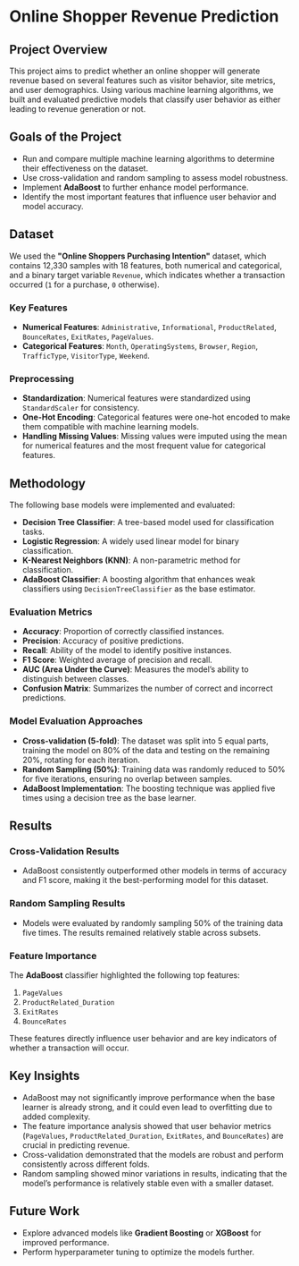 # Online Shopper Revenue Prediction

## Project Overview
This project aims to predict whether an online shopper will generate revenue based on several features such as visitor behavior, site metrics, and user demographics. Using various machine learning algorithms, we built and evaluated predictive models that classify user behavior as either leading to revenue generation or not.

## Goals of the Project
- Run and compare multiple machine learning algorithms to determine their effectiveness on the dataset.
- Use cross-validation and random sampling to assess model robustness.
- Implement **AdaBoost** to further enhance model performance.
- Identify the most important features that influence user behavior and model accuracy.

## Dataset
We used the **"Online Shoppers Purchasing Intention"** dataset, which contains 12,330 samples with 18 features, both numerical and categorical, and a binary target variable `Revenue`, which indicates whether a transaction occurred (`1` for a purchase, `0` otherwise).

### Key Features
- **Numerical Features**: `Administrative`, `Informational`, `ProductRelated`, `BounceRates`, `ExitRates`, `PageValues`.
- **Categorical Features**: `Month`, `OperatingSystems`, `Browser`, `Region`, `TrafficType`, `VisitorType`, `Weekend`.

### Preprocessing
- **Standardization**: Numerical features were standardized using `StandardScaler` for consistency.
- **One-Hot Encoding**: Categorical features were one-hot encoded to make them compatible with machine learning models.
- **Handling Missing Values**: Missing values were imputed using the mean for numerical features and the most frequent value for categorical features.

## Methodology
The following base models were implemented and evaluated:

- **Decision Tree Classifier**: A tree-based model used for classification tasks.
- **Logistic Regression**: A widely used linear model for binary classification.
- **K-Nearest Neighbors (KNN)**: A non-parametric method for classification.
- **AdaBoost Classifier**: A boosting algorithm that enhances weak classifiers using `DecisionTreeClassifier` as the base estimator.

### Evaluation Metrics
- **Accuracy**: Proportion of correctly classified instances.
- **Precision**: Accuracy of positive predictions.
- **Recall**: Ability of the model to identify positive instances.
- **F1 Score**: Weighted average of precision and recall.
- **AUC (Area Under the Curve)**: Measures the model’s ability to distinguish between classes.
- **Confusion Matrix**: Summarizes the number of correct and incorrect predictions.

### Model Evaluation Approaches
- **Cross-validation (5-fold)**: The dataset was split into 5 equal parts, training the model on 80% of the data and testing on the remaining 20%, rotating for each iteration.
- **Random Sampling (50%)**: Training data was randomly reduced to 50% for five iterations, ensuring no overlap between samples.
- **AdaBoost Implementation**: The boosting technique was applied five times using a decision tree as the base learner.

## Results
### Cross-Validation Results
- AdaBoost consistently outperformed other models in terms of accuracy and F1 score, making it the best-performing model for this dataset.

### Random Sampling Results
- Models were evaluated by randomly sampling 50% of the training data five times. The results remained relatively stable across subsets.

### Feature Importance
The **AdaBoost** classifier highlighted the following top features:
1. `PageValues`
2. `ProductRelated_Duration`
3. `ExitRates`
4. `BounceRates`

These features directly influence user behavior and are key indicators of whether a transaction will occur.

## Key Insights
- AdaBoost may not significantly improve performance when the base learner is already strong, and it could even lead to overfitting due to added complexity.
- The feature importance analysis showed that user behavior metrics (`PageValues`, `ProductRelated_Duration`, `ExitRates`, and `BounceRates`) are crucial in predicting revenue.
- Cross-validation demonstrated that the models are robust and perform consistently across different folds.
- Random sampling showed minor variations in results, indicating that the model’s performance is relatively stable even with a smaller dataset.

## Future Work
- Explore advanced models like **Gradient Boosting** or **XGBoost** for improved performance.
- Perform hyperparameter tuning to optimize the models further.
